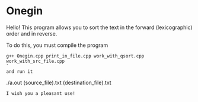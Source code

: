# Onegin
Hello! This program allows you to sort the text in the forward (lexicographic) order and in reverse.

To do this, you must compile the program
````
g++ Onegin.cpp print_in_file.cpp work_with_qsort.cpp work_with_src_file.cpp
`
and run it
````
./a.out (source_file).txt (destination_file).txt
```
I wish you a pleasant use!
